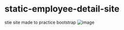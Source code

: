 # static-employee-detail-site
stie site made to practice bootstrap
![image](https://user-images.githubusercontent.com/77292616/122271600-3370a480-cefd-11eb-94e2-5566361de049.png)
